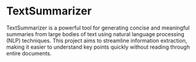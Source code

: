 # TextSummarizer
TextSummarizer is a powerful tool for generating concise and meaningful summaries from large bodies of text using natural language processing (NLP) techniques. This project aims to streamline information extraction, making it easier to understand key points quickly without reading through entire documents.
